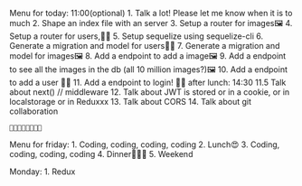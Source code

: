 Menu for today:  11:00(optional)
    1.   Talk a lot! Please let me know when it is to much
    2.   Shape an index file with an server
    3.   Setup a router for images🖼️
    4.   Setup a router for users,👱🏻
    5.   Setup sequelize using sequelize-cli
    6.   Generate a migration and model for users👱🏻
    7.   Generate a migration and model for images🖼️
    8.   Add a endpoint to add a image🖼️ 
    9.   Add a endpoint to see all the images in the db (all 10 million images?)🖼️
    10.  Add a endpoint to add a user 👱🏻
    11.  Add a endpoint to login!  🔑🔑
    after lunch: 14:30
    11.5 Talk about next() // middleware
    12.  Talk about JWT  is stored or in a cookie, or in localstorage or in Reduxxx
    13.  Talk about CORS 
    14.  Talk about git collaboration 

    🍦🍦🍦🍦🍦🍦🍦🍦
    


Menu for friday:
    1. Coding, coding, coding, coding
    2. Lunch😍
    3. Coding, coding, coding, coding
    4. Dinner🍔🍔🍟
    5. Weekend

Monday:
    1. Redux  